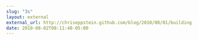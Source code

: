 ```yaml
---
slug: "3s"
layout: external
external_url: http://chriseppstein.github.com/blog/2010/08/01/building-a-personal-framework/
date: 2010-08-02T08:11:48-05:00
---
```

